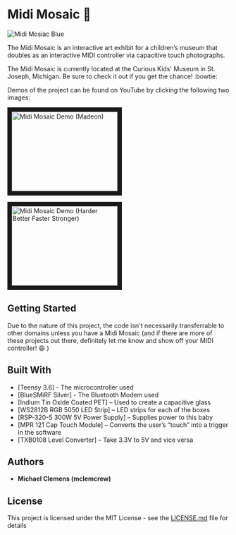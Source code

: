 # Midi Mosaic :musical_keyboard:

![Midi Mosiac Blue](http://mclemens.mgserver.org/Images/IMG_3551.jpg)

The Midi Mosaic is an interactive art exhibit for a children’s museum that doubles as an interactive MIDI controller via capacitive touch photographs.

The Midi Mosaic is currently located at the Curious Kids' Museum in St. Joseph, Michigan.  Be sure to check it out if you get the chance! :bowtie:

Demos of the project can be found on YouTube by clicking the following two images:

<a href="http://www.youtube.com/watch?feature=player_embedded&v=lzz4zSDs-3s
" target="_blank"><img src="http://img.youtube.com/vi/lzz4zSDs-3s/0.jpg" 
alt="Midi Mosaic Demo (Madeon)" width="240" height="180" border="10" /></a>

<a href="http://www.youtube.com/watch?feature=player_embedded&v=ryv_76FB_y8
" target="_blank"><img src="http://img.youtube.com/vi/ryv_76FB_y8/0.jpg" 
alt="Midi Mosaic Demo (Harder Better Faster Stronger)" width="240" height="180" border="10" /></a>


## Getting Started

Due to the nature of this project, the code isn't necessarily transferrable to other domains unless you have a Midi Mosaic (and if there are more of these projects out there, definitely let me know and show off your MIDI controller! :smile: )

## Built With

* [Teensy 3.6] - The microcontroller used
* [BlueSMiRF Silver] - The Bluetooth Modem used
* [Indium Tin Oxide Coated PET] – Used to create a capacitive glass
* [WS2812B RGB 5050 LED Strip] – LED strips for each of the boxes
* [RSP-320-5 300W 5V Power Supply] – Supplies power to this baby
* [MPR 121 Cap Touch Module] – Converts the user’s “touch” into a trigger in the software
* [TXB0108 Level Converter] – Take 3.3V to 5V and vice versa


## Authors

* **Michael Clemens (mclemcrew)**

## License

This project is licensed under the MIT License - see the [LICENSE.md](LICENSE.md) file for details
